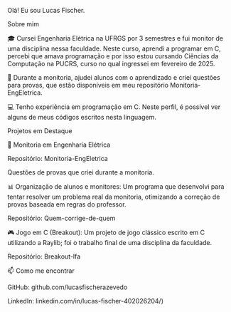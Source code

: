 Olá! Eu sou Lucas Fischer.

Sobre mim

🎓 Cursei Engenharia Elétrica na UFRGS por 3 semestres e fui monitor de uma disciplina nessa faculdade. Neste curso, aprendi a programar em C, percebi que amava programação e por isso estou cursando Ciências da Computação na PUCRS, curso no qual ingressei em fevereiro de 2025.

📝 Durante a monitoria, ajudei alunos com o aprendizado e criei questões para provas, que estão disponíveis em meu repositório Monitoria-EngEletrica.

💻 Tenho experiência em programação em C. Neste perfil, é possível ver alguns de meus códigos escritos nesta linguagem.

Projetos em Destaque

🏫 Monitoria em Engenharia Elétrica

Repositório: Monitoria-EngEletrica

Questões de provas que criei durante a monitoria.

📊 Organização de alunos e monitores: Um programa que desenvolvi para tentar resolver um problema real da monitoria, otimizando a correção de provas baseada em regras do professor.

Repositório: Quem-corrige-de-quem

🎮 Jogo em C (Breakout): Um projeto de jogo clássico escrito em C utilizando a Raylib; foi o trabalho final de uma disciplina da faculdade.

Repositório: Breakout-lfa

📫 Como me encontrar

GitHub: github.com/lucasfischerazevedo

LinkedIn: linkedin.com/in/lucas-fischer-402026204/)

